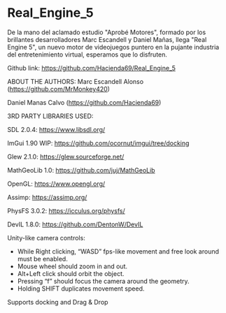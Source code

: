 # Real_Engine_5
De la mano del aclamado estudio "Aprobé Motores", formado por los brillantes desarrolladores Marc Escandell y Daniel Mañas, llega "Real Engine 5", un nuevo motor de videojuegos puntero en la pujante industria del entretenimiento virtual, esperamos que lo disfruten.

Github link: https://github.com/Hacienda69/Real_Engine_5

ABOUT THE AUTHORS:
Marc Escandell Alonso (https://github.com/MrMonkey420)

Daniel Manas Calvo (https://github.com/Hacienda69)


3RD PARTY LIBRARIES USED:

SDL 2.0.4: https://www.libsdl.org/
					
ImGui 1.90 WIP: https://github.com/ocornut/imgui/tree/docking

Glew 2.1.0: https://glew.sourceforge.net/

MathGeoLib 1.0: https://github.com/juj/MathGeoLib

OpenGL: https://www.opengl.org/

Assimp: https://assimp.org/

PhysFS 3.0.2: https://icculus.org/physfs/

DevIL 1.8.0: https://github.com/DentonW/DevIL

Unity-like camera controls:
- While Right clicking, “WASD” fps-like movement and free look around must be enabled.
- Mouse wheel should zoom in and out.
- Alt+Left click should orbit the object.
- Pressing “f” should focus the camera around the geometry.
- Holding SHIFT duplicates movement speed.

Supports docking and Drag & Drop